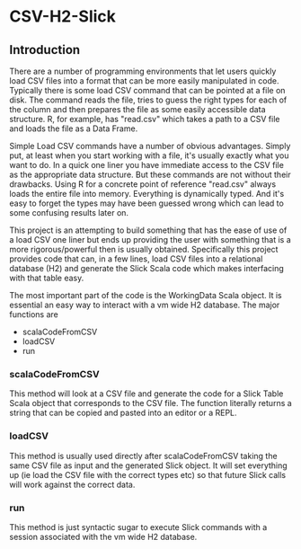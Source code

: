 # CSV-H2-Slick

## Introduction

There are a number of programming environments that let users quickly load CSV files into a format that can be more easily manipulated in code. Typically there is some load CSV command that can be pointed at a file on disk. The command reads the file, tries to guess the right types for each of the column and then prepares the file as some easily accessible data structure. R, for example, has "read.csv" which takes a path to a CSV file and loads the file as a Data Frame.

Simple Load CSV commands have a number of obvious advantages. Simply put, at least when you start working with a file, it's usually exactly what you want to do. In a quick one liner you have immediate access to the CSV file as the appropriate data structure. But these commands are not without their drawbacks. Using R for a concrete point of reference "read.csv" always loads the entire file into memory. Everything is dynamically typed. And it's easy to forget the types may have been guessed wrong which can lead to some confusing results later on. 

This project is an attempting to build something that has the ease of use of a load CSV one liner but ends up providing the user with something that is a more rigorous/powerful then is usually obtained. Specifically this project provides code that can, in a few lines, load CSV files into a relational database (H2) and generate the Slick Scala code which makes interfacing with that table easy.

The most important part of the code is the WorkingData Scala object. It is essential an easy way to interact with a vm wide H2 database. The major functions are 

* scalaCodeFromCSV
* loadCSV
* run

### scalaCodeFromCSV
This method will look at a CSV file and generate the code for a Slick Table Scala object that corresponds to the CSV file. The function literally returns a string that can be copied and pasted into an editor or a REPL.

### loadCSV
This method is usually used directly after scalaCodeFromCSV taking the same CSV file as input and the generated Slick object. It will set everything up (ie load the CSV file with the correct types etc) so that future Slick calls will work against the correct data. 

### run
This method is just syntactic sugar to execute Slick commands with a session associated with the vm wide H2 database.
